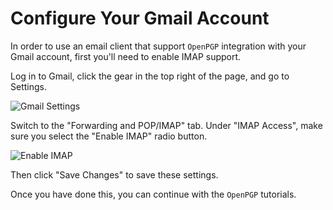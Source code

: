 # Configure Your Gmail Account

In order to use an email client that support `OpenPGP` integration with your Gmail account, first you'll need to enable IMAP support.

Log in to Gmail, click the gear in the top right of the page, and go to Settings.

![Gmail Settings](/../images/gmail/settings.png)

Switch to the "Forwarding and POP/IMAP" tab. Under "IMAP Access", make sure you select the "Enable IMAP" radio button.

![Enable IMAP](/../images/gmail/imap.png)

Then click "Save Changes" to save these settings.

Once you have done this, you can continue with the `OpenPGP` tutorials.
